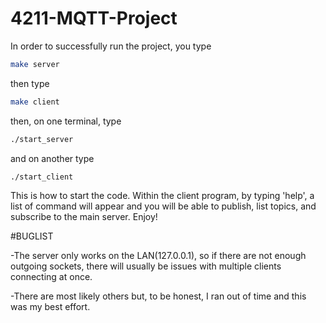 # 4211-MQTT-Project

In order to successfully run the project, you type

```bash
make server
```

then type

```bash
make client
```

then, on one terminal, type

```bash
./start_server
```

and on another type

```bash
./start_client
```

This is how to start the code. Within the client program, by typing 'help', a list of command will appear and you will be able to publish, list topics, and subscribe to the main server. Enjoy!

#BUGLIST

-The server only works on the LAN(127.0.0.1), so if there are not enough outgoing sockets, there will usually be issues with multiple clients connecting at once.

-There are most likely others but, to be honest, I ran out of time and this was my best effort.